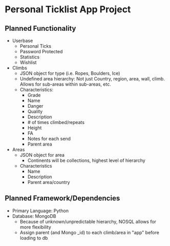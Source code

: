 # Personal Ticklist App Project

## Planned Functionality
- Userbase
  - Personal Ticks
  - Password Protected
  - Statistics
  - Wishlist
- Climbs
  - JSON object for type (i.e. Ropes, Boulders, Ice)
  - Undefined area hierarchy: 
    Not just Country, region, area, wall, climb.  Allows for sub-areas within sub-areas, etc.
  - Characteristics:
    - Grade
    - Name
    - Danger
    - Quality
    - Description
    - \# of times climbed/repeats
    - Height
    - FA
    - Notes for each send
    - Parent area
- Areas
  - JSON object for area
    - Continents will be collections, highest level of hierarchy
  - Characteristics
    - Name
    - Description
    - Parent area/country
## Planned Framework/Dependencies
- Primary Language: Python
- Database: MongoDB
  - Because of unknown/unpredictable hierarchy, NOSQL allows for more flexibility
  - Assign parent (and Mongo \_id) to each climb/area in "app" before loading to db

